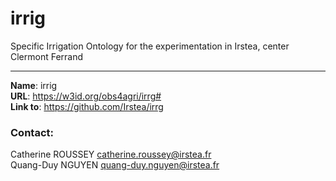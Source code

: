 # irrig

Specific Irrigation Ontology for the experimentation in Irstea, center Clermont Ferrand 

----

**Name**: irrig  
**URL**: <https://w3id.org/obs4agri/irrg#>  
**Link to**: <https://github.com/Irstea/irrg>  
  
### Contact:  
Catherine ROUSSEY <catherine.roussey@irstea.fr>   
Quang-Duy NGUYEN <quang-duy.nguyen@irstea.fr>
